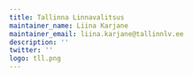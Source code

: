 ```yaml
---
title: Tallinna Linnavalitsus
maintainer_name: Liina Karjane
maintainer_email: liina.karjane@tallinnlv.ee
description: '' 
twitter: ''
logo: tll.png
---
```

